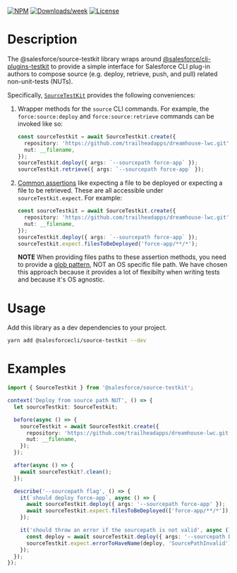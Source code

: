 [![NPM](https://img.shields.io/npm/v/@salesforce/source-testkit.svg?label=@salesforce/source-testkit)](https://www.npmjs.com/package/@salesforce/source-testkit) [![Downloads/week](https://img.shields.io/npm/dw/@salesforce/source-testkit.svg)](https://npmjs.org/package/@salesforce/source-testkit) [![License](https://img.shields.io/badge/License-BSD%203--Clause-brightgreen.svg)](https://raw.githubusercontent.com/salesforcecli/source-testkit/main/LICENSE.txt)

# Description

The @salesforce/source-testkit library wraps around [@salesforce/cli-plugins-testkit](https://github.com/salesforcecli/cli-plugins-testkit) to provide a simple interface for Salesforce CLI plug-in authors to compose source (e.g. deploy, retrieve, push, and pull) related non-unit-tests (NUTs).

Specifically, [`SourceTestKit`](src/testkit.ts) provides the following conveniences:

1. Wrapper methods for the `source` CLI commands. For example, the `force:source:deploy` and `force:source:retrieve` commands can be invoked like so:
   ```typescript
   const sourceTestkit = await SourceTestkit.create({
     repository: 'https://github.com/trailheadapps/dreamhouse-lwc.git',
     nut: __filename,
   });
   sourceTestkit.deploy({ args: `--sourcepath force-app` });
   sourceTestkit.retrieve({ args: `--sourcepath force-app` });
   ```
2. [Common assertions](src/assertions.ts) like expecting a file to be deployed or expecting a file to be retrieved. These are all accessible under `sourceTestkit.expect`. For example:
   ```typescript
   const sourceTestkit = await SourceTestkit.create({
     repository: 'https://github.com/trailheadapps/dreamhouse-lwc.git',
     nut: __filename,
   });
   sourceTestkit.deploy({ args: `--sourcepath force-app` });
   sourceTestkit.expect.filesToBeDeployed('force-app/**/*');
   ```
   **NOTE** When providing files paths to these assertion methods, you need to provide a [glob pattern](https://github.com/mrmlnc/fast-glob#pattern-syntax), NOT an OS specific file path. We have chosen this approach because it provides a lot of flexibilty when writing tests and because it's OS agnostic.

# Usage

Add this library as a dev dependencies to your project.

```bash
yarn add @salesforcecli/source-testkit --dev
```

# Examples

```typescript
import { SourceTestkit } from '@salesforce/source-testkit';

context('Deploy from source path NUT', () => {
  let sourceTestkit: SourceTestkit;

  before(async () => {
    sourceTestkit = await SourceTestkit.create({
      repository: 'https://github.com/trailheadapps/dreamhouse-lwc.git',
      nut: __filename,
    });
  });

  after(async () => {
    await sourceTestkit?.clean();
  });

  describe('--sourcepath flag', () => {
    it(`should deploy force-app`, async () => {
      await sourceTestkit.deploy({ args: '--sourcepath force-app' });
      await sourceTestkit.expect.filesToBeDeployed(['force-app/**/*']);
    });

    it('should throw an error if the sourcepath is not valid', async () => {
      const deploy = await sourceTestkit.deploy({ args: '--sourcepath DOES_NOT_EXIST', exitCode: 1 });
      sourceTestkit.expect.errorToHaveName(deploy, 'SourcePathInvalid');
    });
  });
});
```
